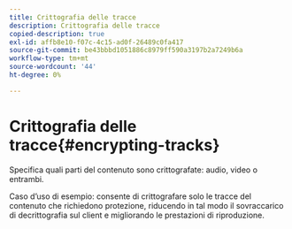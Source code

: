 ```yaml
---
title: Crittografia delle tracce
description: Crittografia delle tracce
copied-description: true
exl-id: affb8e10-f07c-4c15-ad0f-26489c0fa417
source-git-commit: be43bbbd1051886c8979ff590a3197b2a7249b6a
workflow-type: tm+mt
source-wordcount: '44'
ht-degree: 0%

---
```


# Crittografia delle tracce{#encrypting-tracks}

Specifica quali parti del contenuto sono crittografate: audio, video o entrambi.

Caso d’uso di esempio: consente di crittografare solo le tracce del contenuto che richiedono protezione, riducendo in tal modo il sovraccarico di decrittografia sul client e migliorando le prestazioni di riproduzione.
